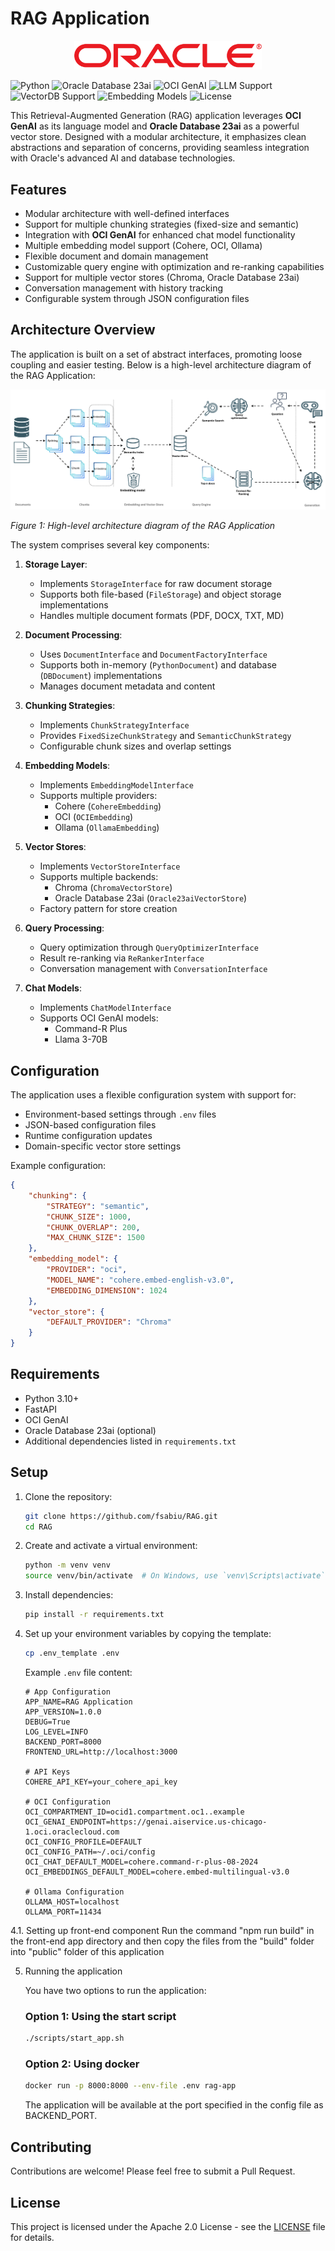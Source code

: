 # RAG Application

<p align="center">
  <img src="docs/oracle_logo.png" alt="Oracle Logo" width="300"/>
</p>

<p align="center">

![Python](https://img.shields.io/badge/Python-3.10-blue)
![Oracle Database 23ai](https://img.shields.io/badge/VectorDB-Oracle%20Database%2023ai-red)
![OCI GenAI](https://img.shields.io/badge/LLM-OCI%20GenAI-red)
![LLM Support](https://img.shields.io/badge/LLM%20Support-Cohere%20%7C%20Custom-green)
![VectorDB Support](https://img.shields.io/badge/VectorDB%20Support-Chroma%20%7C%20Custom-green)
![Embedding Models](https://img.shields.io/badge/Embedding%20Models-Ollama%20%7C%20Cohere-purple)
![License](https://img.shields.io/badge/License-Apache%202.0-blue)

</p>

This Retrieval-Augmented Generation (RAG) application leverages **OCI GenAI** as its language model and **Oracle Database 23ai** as a powerful vector store. Designed with a modular architecture, it emphasizes clean abstractions and separation of concerns, providing seamless integration with Oracle's advanced AI and database technologies.

## Features

- Modular architecture with well-defined interfaces
- Support for multiple chunking strategies (fixed-size and semantic)
- Integration with **OCI GenAI** for enhanced chat model functionality
- Multiple embedding model support (Cohere, OCI, Ollama)
- Flexible document and domain management
- Customizable query engine with optimization and re-ranking capabilities
- Support for multiple vector stores (Chroma, Oracle Database 23ai)
- Conversation management with history tracking
- Configurable system through JSON configuration files

## Architecture Overview

The application is built on a set of abstract interfaces, promoting loose coupling and easier testing. Below is a high-level architecture diagram of the RAG Application:

![RAG Application Architecture](docs/architecture_diagram.png)

*Figure 1: High-level architecture diagram of the RAG Application*

The system comprises several key components:

1. **Storage Layer**:
   - Implements `StorageInterface` for raw document storage
   - Supports both file-based (`FileStorage`) and object storage implementations
   - Handles multiple document formats (PDF, DOCX, TXT, MD)

2. **Document Processing**:
   - Uses `DocumentInterface` and `DocumentFactoryInterface`
   - Supports both in-memory (`PythonDocument`) and database (`DBDocument`) implementations
   - Manages document metadata and content

3. **Chunking Strategies**:
   - Implements `ChunkStrategyInterface`
   - Provides `FixedSizeChunkStrategy` and `SemanticChunkStrategy`
   - Configurable chunk sizes and overlap settings

4. **Embedding Models**:
   - Implements `EmbeddingModelInterface`
   - Supports multiple providers:
     - Cohere (`CohereEmbedding`)
     - OCI (`OCIEmbedding`)
     - Ollama (`OllamaEmbedding`)

5. **Vector Stores**:
   - Implements `VectorStoreInterface`
   - Supports multiple backends:
     - Chroma (`ChromaVectorStore`)
     - Oracle Database 23ai (`Oracle23aiVectorStore`)
   - Factory pattern for store creation

6. **Query Processing**:
   - Query optimization through `QueryOptimizerInterface`
   - Result re-ranking via `ReRankerInterface`
   - Conversation management with `ConversationInterface`

7. **Chat Models**:
   - Implements `ChatModelInterface`
   - Supports OCI GenAI models:
     - Command-R Plus
     - Llama 3-70B

## Configuration

The application uses a flexible configuration system with support for:

- Environment-based settings through `.env` files
- JSON-based configuration files
- Runtime configuration updates
- Domain-specific vector store settings

Example configuration:

```json
{
    "chunking": {
        "STRATEGY": "semantic",
        "CHUNK_SIZE": 1000,
        "CHUNK_OVERLAP": 200,
        "MAX_CHUNK_SIZE": 1500
    },
    "embedding_model": {
        "PROVIDER": "oci",
        "MODEL_NAME": "cohere.embed-english-v3.0",
        "EMBEDDING_DIMENSION": 1024
    },
    "vector_store": {
        "DEFAULT_PROVIDER": "Chroma"
    }
}
```

## Requirements

- Python 3.10+
- FastAPI
- OCI GenAI
- Oracle Database 23ai (optional)
- Additional dependencies listed in `requirements.txt`

## Setup

1. Clone the repository:
   ```bash
   git clone https://github.com/fsabiu/RAG.git
   cd RAG
   ```

2. Create and activate a virtual environment:
   ```bash
   python -m venv venv
   source venv/bin/activate  # On Windows, use `venv\Scripts\activate`
   ```

3. Install dependencies:
   ```bash
   pip install -r requirements.txt
   ```

4. Set up your environment variables by copying the template:
   ```bash
   cp .env_template .env
   ```

   Example `.env` file content:
   ```
   # App Configuration
   APP_NAME=RAG Application
   APP_VERSION=1.0.0
   DEBUG=True
   LOG_LEVEL=INFO
   BACKEND_PORT=8000
   FRONTEND_URL=http://localhost:3000

   # API Keys
   COHERE_API_KEY=your_cohere_api_key

   # OCI Configuration
   OCI_COMPARTMENT_ID=ocid1.compartment.oc1..example
   OCI_GENAI_ENDPOINT=https://genai.aiservice.us-chicago-1.oci.oraclecloud.com
   OCI_CONFIG_PROFILE=DEFAULT
   OCI_CONFIG_PATH=~/.oci/config
   OCI_CHAT_DEFAULT_MODEL=cohere.command-r-plus-08-2024
   OCI_EMBEDDINGS_DEFAULT_MODEL=cohere.embed-multilingual-v3.0

   # Ollama Configuration
   OLLAMA_HOST=localhost
   OLLAMA_PORT=11434
   ```

4.1. Setting up front-end component
   Run the command "npm run build" in the front-end app directory and then copy the files from the "build" folder into "public" folder of this application

5. Running the application

   You have two options to run the application:
   
   ### Option 1: Using the start script
   ```bash
   ./scripts/start_app.sh
   ```

   ### Option 2: Using docker
   ```bash
   docker run -p 8000:8000 --env-file .env rag-app
   ```

   The application will be available at the port specified in the config file as BACKEND_PORT.

## Contributing

Contributions are welcome! Please feel free to submit a Pull Request.

## License

This project is licensed under the Apache 2.0 License - see the [LICENSE](LICENSE) file for details.